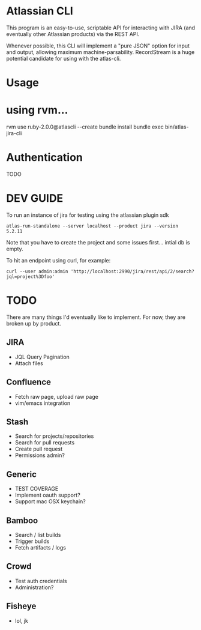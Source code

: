 # Atlassian CLI

This program is an easy-to-use, scriptable API for interacting with JIRA (and
eventually other Atlassian products) via the REST API.

Whenever possible, this CLI will implement a "pure JSON" option for input and
output, allowing maximum machine-parsability.  RecordStream is a huge potential
candidate for using with the atlas-cli.

# Usage

# using rvm...
rvm use ruby-2.0.0@atlascli --create
bundle install
bundle exec bin/atlas-jira-cli <args>

# Authentication

TODO

# DEV GUIDE

To run an instance of jira for testing using the atlassian plugin sdk

    atlas-run-standalone --server localhost --product jira --version 5.2.11

Note that you have to create the project and some issues first... intial db is empty.

To hit an endpoint using curl, for example:

    curl --user admin:admin 'http://localhost:2990/jira/rest/api/2/search?jql=project%3Dfoo'

# TODO
There are many things I'd eventually like to implement.  For now, they are
broken up by product.

## JIRA
* JQL Query Pagination
* Attach files

## Confluence
* Fetch raw page, upload raw page
* vim/emacs integration

## Stash
* Search for projects/repositories
* Search for pull requests
* Create pull request
* Permissions admin?

## Generic
* TEST COVERAGE
* Implement oauth support?
* Support mac OSX keychain?

## Bamboo
* Search / list builds
* Trigger builds
* Fetch artifacts / logs

## Crowd
* Test auth credentials
* Administration?

## Fisheye
* lol, jk

